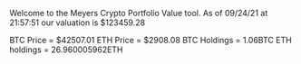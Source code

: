 Welcome to the Meyers Crypto Portfolio Value tool. 
As of 09/24/21 at 21:57:51 our valuation is $123459.28 

BTC Price = $42507.01
 ETH Price = $2908.08
BTC Holdings = 1.06BTC
 ETH holdings = 26.960005962ETH 
